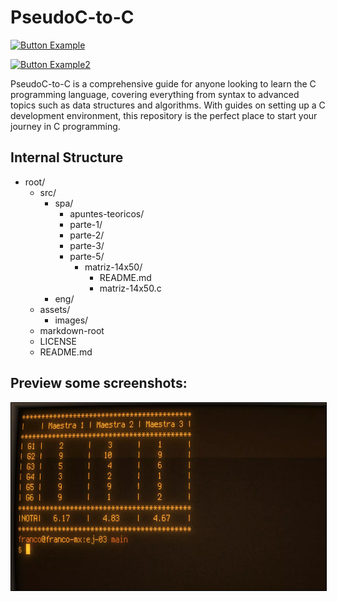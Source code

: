 # PseudoC-to-C

[![Button Example]](./markdown-root/spa.md)

[Button Example]: https://img.shields.io/badge/ESPAÑOL-37a779?style=for-the-badge


[![Button Example2]](./markdown-root/eng.md)

[Button Example2]: https://img.shields.io/badge/ENGLISH-37a779?style=for-the-badge 

PseudoC-to-C is a comprehensive guide for anyone looking to learn the C programming language, covering everything from syntax to advanced topics such as data structures and algorithms. With guides on setting up a C development environment, this repository is the perfect place to start your journey in C programming.

## Internal Structure
- root/  
  - src/
      - spa/
          - apuntes-teoricos/
          - parte-1/
          - parte-2/
          - parte-3/
          - parte-5/
              - matriz-14x50/
                  - README.md
                  - matriz-14x50.c  
      - eng/
  - assets/
      - images/
  - markdown-root
  - LICENSE
  - README.md

## Preview some screenshots:
<a href="#" title="Captura del output en la terminal del ejercicio">
  <img src="./assets/images/thumbnail-tp1-parte1-ej3-pseudo-y-C.webp" 
       alt="Captura del output en la terminal del ejercicio" 
       width="555" height="300"
       style="border: 1px solid black; text-align: center;">
</a>
